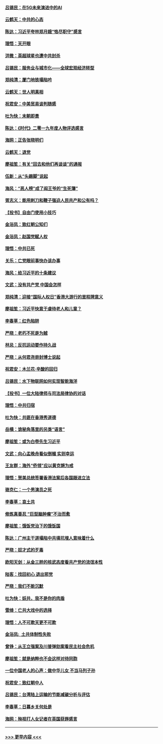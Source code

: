 #### [吕锡民：在5G未来演进中的AI](../pages/nsc993/n11730010.md?t=12191455) 
#### [云鹤天：中共的心态](../pages/nsc993/n11729906.md?t=12191455) 
#### [陈达：习近平夸林郑月娥“恪尽职守”感言](../pages/nsc993/n11729881.md?t=12191455) 
#### [理悟：天开眼](../pages/nsc993/n11729699.md?t=12191455) 
#### [洪微：英超球星也遭中共封杀](../pages/nsc993/n11727243.md?t=12191455) 
#### [吕锡民：服务业与城市化——全球宏观经济转型](../pages/nsc993/n11725845.md?t=12191455) 
#### [郑纯清：厦门地铁塌陷吟](../pages/nsc993/n11725813.md?t=12191455) 
#### [云鹤天：世人明真相](../pages/nsc993/n11725621.md?t=12191455) 
#### [祝君安：中美贸易谈判随感](../pages/nsc993/n11725609.md?t=12191455) 
#### [吐为快：末朝即景](../pages/nsc993/n11723365.md?t=12191455) 
#### [陈达：《时代》二零一九年度人物评选感言](../pages/nsc993/n11723337.md?t=12191455) 
#### [海网：正告张晓明们](../pages/nsc993/n11723228.md?t=12191455) 
#### [云鹤天：退党](../pages/nsc993/n11723056.md?t=12191455) 
#### [廖祖笙：有关“回去和他们再谈谈”的通报](../pages/nsc993/n11722442.md?t=12191455) 
#### [伍新：从“头踢脚”说起](../pages/nsc993/n11722429.md?t=12191455) 
#### [海风：“恶人榜”成了阎王爷的“生死簿”](../pages/nsc993/n11722272.md?t=12191455) 
#### [胥志义：能用剌刀和鞭子强迫人民共产和公有吗？](../pages/nsc993/n11720569.md?t=12191455) 
#### [【投书】自由门使用小技巧](../pages/nsc993/n11720180.md?t=12191455) 
#### [金浴凤：致红朝公知们](../pages/nsc993/n11720563.md?t=12191455) 
#### [金浴凤：赵国党赋人权](../pages/nsc993/n11720533.md?t=12191455) 
#### [理悟：中共已死](../pages/nsc993/n11720233.md?t=12191455) 
#### [关乐：亡党眼前事快办该办事](../pages/nsc993/n11719160.md?t=12191455) 
#### [海风：给习近平的十条建议](../pages/nsc993/n11717616.md?t=12191455) 
#### [文武：没有共产党 中国会怎样](../pages/nsc993/n11717584.md?t=12191455) 
#### [郑纯清：迎接“国际人权日”香港大游行的里程牌意义](../pages/nsc993/n11717417.md?t=12191455) 
#### [廖祖笙：习近平快意于虐待老人和儿童？](../pages/nsc993/n11715313.md?t=12191455) 
#### [李春草：红色陷阱](../pages/nsc993/n11715029.md?t=12191455) 
#### [严晓：老朽不死是为贼](../pages/nsc993/n11712910.md?t=12191455) 
#### [林忌：反抗运动要作持久战](../pages/nsc993/n11712623.md?t=12191455) 
#### [严晓：从何君尧册封博士说起](../pages/nsc993/n11712465.md?t=12191455) 
#### [祝君安：木兰花·辛酸的回归](../pages/nsc993/n11712381.md?t=12191455) 
#### [吕锡民：水下物联网如何实现智能海洋](../pages/nsc993/n11711158.md?t=12191455) 
#### [【投书】一位大陆律师与司法局律协的对话](../pages/nsc993/n11709675.md?t=12191455) 
#### [理悟：中共归宿](../pages/nsc993/n11710059.md?t=12191455) 
#### [吐为快：共匪在香港秀道德](../pages/nsc993/n11709979.md?t=12191455) 
#### [岳横：诡秘角落里的另类“语言”](../pages/nsc993/n11709792.md?t=12191455) 
#### [廖祖笙：或为白卷先生习近平](../pages/nsc993/n11708330.md?t=12191455) 
#### [文武：向心孟晚舟看似倒楣 实则幸运](../pages/nsc993/n11708236.md?t=12191455) 
#### [王友群：海外“侨领”应以黄克锵为戒](../pages/nsc993/n11706176.md?t=12191455) 
#### [理悟：贺美总统签署香港法案后各国跟进立法](../pages/nsc993/n11706853.md?t=12191455) 
#### [骆克仁：一个男演员之死](../pages/nsc993/n11706677.md?t=12191455) 
#### [李春草：哀土共](../pages/nsc993/n11706255.md?t=12191455) 
#### [修炼真善忍 “巨型脑肿瘤”不治而愈](../pages/nsc993/n11705340.md?t=12191455) 
#### [廖祖笙：饿饭党治下的饿饭国](../pages/nsc993/n11705085.md?t=12191455) 
#### [陈达：广州主干道塌陷中共填坑埋人意味着什么](../pages/nsc993/n11705046.md?t=12191455) 
#### [严晓：奴才式的歹毒](../pages/nsc993/n11704826.md?t=12191455) 
#### [欧阳天剑：从金三胖的核武态度看共产党的流氓本性](../pages/nsc993/n11702238.md?t=12191455) 
#### [陆客：找回初心 退出邪党](../pages/nsc993/n11702213.md?t=12191455) 
#### [严晓：我们不能沉默](../pages/nsc993/n11702110.md?t=12191455) 
#### [吐为快：妖共，我不是你的肉盾](../pages/nsc993/n11701366.md?t=12191455) 
#### [雪绮：亡共大戏中的选择](../pages/nsc993/n11699922.md?t=12191455) 
#### [理悟：人不可欺天更不可欺](../pages/nsc993/n11699657.md?t=12191455) 
#### [金浴凤:  土共体制性失败](../pages/nsc993/n11699361.md?t=12191455) 
#### [曾铮：从王立强案及川普弹劾案看民主社会危机](../pages/nsc993/n11699318.md?t=12191455) 
#### [廖祖笙：就是纳粹也不会这样对待同胞](../pages/nsc993/n11697658.md?t=12191455) 
#### [一位中国老人的心声：做中华儿女 不当马列子孙](../pages/nsc993/n11697525.md?t=12191455) 
#### [祝君安：致红朝中人](../pages/nsc993/n11697518.md?t=12191455) 
#### [吕锡民：台湾陆上运输的节能减碳分析与评估](../pages/nsc993/n11694983.md?t=12191455) 
#### [李春草：日暮乡关何处是](../pages/nsc993/n11694805.md?t=12191455) 
#### [海网：殃视打人女记者在英国获罪感言](../pages/nsc993/n11693832.md?t=12191455) 

----
#### [ >>> 更早内容 <<< ](../indexes/nsc993-earlier.md)
